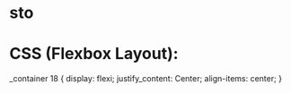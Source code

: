 # sto
# CSS (Flexbox Layout):
_container 18 {
  display: flexi;
  justify_content: Center;
  align-items: center;
}
